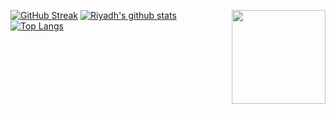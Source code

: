 
[![GitHub Streak](https://github-readme-streak-stats.herokuapp.com/?user=riyadhuddin&theme=tokyonight)](https://github.com/riyadhuddin)
<img align ="right" src = "https://i.imgur.com/MSBoPbb.png" width="150" height="150">
[![Riyadh's github stats](https://github-readme-stats.vercel.app/api?username=riyadhuddin&hide=stars,contribs&count_private=true&show_icons=true&theme=tokyonight )](https://github.com/riyadhuddin)
[![Top Langs](https://github-readme-stats.vercel.app/api/top-langs/?username=riyadhuddin&layout=compact&theme=tokyonight)](https://github.com/riyadhuddin)

<!-- ![alt text](
Inkedvaccine_LI.jpg ) -->
<!--### Hi there 👋
<a href="https://github.com/riyadhuddin">
  <img align="right" src="https://github-readme-stats.vercel.app/api?username=riyadhuddin&hide=stars,contribs&count_private=true&show_icons=true&theme=tokyonight" />
</a>
<a href="https://github.com/riyadhuddin">
  <img align="center" src="https://github-readme-stats.vercel.app/api/top-langs/?username=riyadhuddin&layout=compact" />
</a>
-->
<!--
**riyadhuddin/riyadhuddin** is a ✨ _special_ ✨ repository because its `README.md` (this file) appears on your GitHub profile.

Here are some ideas to get you started:

- 🔭 I’m currently working on ...
- 🌱 I’m currently learning ...
- 👯 I’m looking to collaborate on ...
- 🤔 I’m looking for help with ...
- 💬 Ask me about ...
- 📫 How to reach me: ...
- 😄 Pronouns: ...!!
- ⚡ Fun fact: ...
-->
